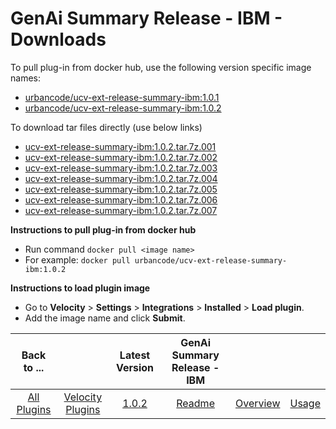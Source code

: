# GenAi Summary Release - IBM - Downloads

To pull plug-in from docker hub, use the following version specific image names:

- [urbancode/ucv-ext-release-summary-ibm:1.0.1](https://hub.docker.com/r/urbancode/ucv-ext-release-summary-ibm/tags)
- [urbancode/ucv-ext-release-summary-ibm:1.0.2](https://hub.docker.com/r/urbancode/ucv-ext-release-summary-ibm/tags)

To download tar files directly (use below links)
 - [ucv-ext-release-summary-ibm:1.0.2.tar.7z.001](https://raw.githubusercontent.com/UrbanCode/IBM-UCV-PLUGINS/main/files/ucv-ext-release-summary-ibm/ucv-ext-release-summary-ibm:1.0.2.tar.7z.001)
 - [ucv-ext-release-summary-ibm:1.0.2.tar.7z.002](https://raw.githubusercontent.com/UrbanCode/IBM-UCV-PLUGINS/main/files/ucv-ext-release-summary-ibm/ucv-ext-release-summary-ibm:1.0.2.tar.7z.002)
 - [ucv-ext-release-summary-ibm:1.0.2.tar.7z.003](https://raw.githubusercontent.com/UrbanCode/IBM-UCV-PLUGINS/main/files/ucv-ext-release-summary-ibm/ucv-ext-release-summary-ibm:1.0.2.tar.7z.003)
 - [ucv-ext-release-summary-ibm:1.0.2.tar.7z.004](https://raw.githubusercontent.com/UrbanCode/IBM-UCV-PLUGINS/main/files/ucv-ext-release-summary-ibm/ucv-ext-release-summary-ibm:1.0.2.tar.7z.004)
 - [ucv-ext-release-summary-ibm:1.0.2.tar.7z.005](https://raw.githubusercontent.com/UrbanCode/IBM-UCV-PLUGINS/main/files/ucv-ext-release-summary-ibm/ucv-ext-release-summary-ibm:1.0.2.tar.7z.005)
 - [ucv-ext-release-summary-ibm:1.0.2.tar.7z.006](https://raw.githubusercontent.com/UrbanCode/IBM-UCV-PLUGINS/main/files/ucv-ext-release-summary-ibm/ucv-ext-release-summary-ibm:1.0.2.tar.7z.006)
 - [ucv-ext-release-summary-ibm:1.0.2.tar.7z.007](https://raw.githubusercontent.com/UrbanCode/IBM-UCV-PLUGINS/main/files/ucv-ext-release-summary-ibm/ucv-ext-release-summary-ibm:1.0.2.tar.7z.007)


**Instructions to pull plug-in from docker hub**
- Run command ```docker pull <image name>```
- For example: ```docker pull urbancode/ucv-ext-release-summary-ibm:1.0.2```

**Instructions to load plugin image**
- Go to **Velocity** > **Settings** > **Integrations** > **Installed** > **Load plugin**.
- Add the image name and click **Submit**.

|Back to ...||Latest Version|GenAi Summary Release - IBM |||
| :---: | :---: | :---: | :---: | :---: | :---: |
|[All Plugins](../../index.md)|[Velocity Plugins](../README.md)|[1.0.2](https://hub.docker.com/r/urbancode/ucv-ext-release-summary-ibm/tags)|[Readme](README.md)|[Overview](overview.md)|[Usage](usage.md)|

